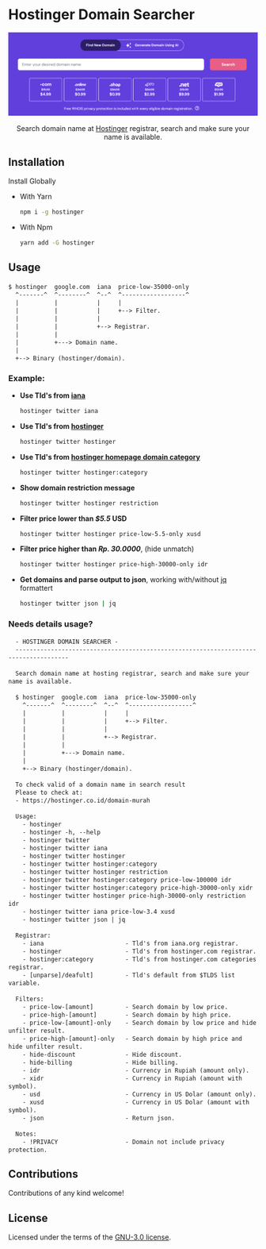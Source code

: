 # Hostinger Domain Searcher 

<center>
  <img src="./banner.png" alt="hostinger">
</center>
<p align="center">Search domain name at <a href="https://hostinger.co.id/domain-murah" target="_blank">Hostinger</a> registrar, search and make sure your name is available.</p>


## Installation
Install Globally
- With Yarn

  ```bash
  npm i -g hostinger
  ```
- With Npm

  ```bash
  yarn add -G hostinger
  ```


## Usage
```
$ hostinger  google.com  iana  price-low-35000-only
  ^-------^  ^--------^  ^--^  ^------------------^
  |          |           |     |
  |          |           |     +--> Filter.
  |          |           |
  |          |           +--> Registrar.
  |          |          
  |          +---> Domain name.
  |
  +--> Binary (hostinger/domain).
```

### Example: 
- **Use Tld's from [iana](https://data.iana.org/TLD/tlds-alpha-by-domain.txt)**
  ```bash
  hostinger twitter iana
  ```
- **Use Tld's from [hostinger](https://www.hostinger.co.id/domain-murah)**
  ```bash
  hostinger twitter hostinger
  ```
- **Use Tld's from [hostinger homepage domain category](https://www.hostinger.co.id/domain-murah)**
  ```bash
  hostinger twitter hostinger:category
  ```
- **Show domain restriction message**
  ```bash
  hostinger twitter hostinger restriction
  ```
- **Filter price lower than ***$5.5*** USD**
  ```bash
  hostinger twitter hostinger price-low-5.5-only xusd
  ```
- **Filter price higher than ***Rp. 30.0000*****, (hide unmatch)
  ```bash
  hostinger twitter hostinger price-high-30000-only idr
  ```
- **Get domains and parse output to json**, working with/without [jq](https://github.com/jqlang/jq) formattert
  ```bash
  hostinger twitter json | jq
  ```

### Needs details usage?
```motd-usage
  - HOSTINGER DOMAIN SEARCHER -
  -------------------------------------------------------------------------------------

  Search domain name at hosting registrar, search and make sure your name is available.

  $ hostinger  google.com  iana  price-low-35000-only
    ^-------^  ^--------^  ^--^  ^------------------^
    |          |           |     |
    |          |           |     +--> Filter.
    |          |           |
    |          |           +--> Registrar.
    |          |          
    |          +---> Domain name.
    |
    +--> Binary (hostinger/domain).

  To check valid of a domain name in search result
  Please to check at:
  - https://hostinger.co.id/domain-murah

  Usage:
    - hostinger
    - hostinger -h, --help
    - hostinger twitter
    - hostinger twitter iana
    - hostinger twitter hostinger
    - hostinger twitter hostinger:category
    - hostinger twitter hostinger restriction
    - hostinger twitter hostinger:category price-low-100000 idr
    - hostinger twitter hostinger:category price-high-30000-only xidr
    - hostinger twitter hostinger price-high-30000-only restriction idr
    - hostinger twitter iana price-low-3.4 xusd 
    - hostinger twitter json | jq

  Registrar:
    - iana                       - Tld's from iana.org registrar.
    - hostinger                  - Tld's from hostinger.com registrar.
    - hostinger:category         - Tld's from hostinger.com categories registrar.
    - [unparse]/deafult]         - Tld's default from $TLDS list variable.

  Filters:
    - price-low-[amount]         - Search domain by low price.
    - price-high-[amount]        - Search domain by high price.
    - price-low-[amount]-only    - Search domain by low price and hide unfilter result.
    - price-high-[amount]-only   - Search domain by high price and hide unfilter result.
    - hide-discount              - Hide discount.
    - hide-billing               - Hide billing.
    - idr                        - Currency in Rupiah (amount only).
    - xidr                       - Currency in Rupiah (amount with symbol).
    - usd                        - Currency in US Dolar (amount only).
    - xusd                       - Currency in US Dolar (amount with symbol).
    - json                       - Return json.

  Notes:
    - !PRIVACY                   - Domain not include privacy protection.
```

## Contributions
Contributions of any kind welcome!

## License
Licensed under the terms of the [GNU-3.0 license](https://www.gnu.org/licenses/gpl-3.0.txt).